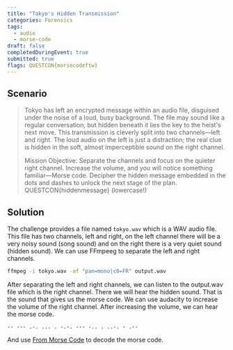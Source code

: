 ```yaml
---
title: "Tokyo's Hidden Transmission"
categories: Forensics
tags: 
  - audio
  - morse-code
draft: false
completedDuringEvent: true
submitted: true
flags: QUESTCON{morsecodeftw}
---
```

## Scenario

> Tokyo has left an encrypted message within an audio file, disguised under the noise of a loud, busy background. The file may sound like a regular conversation, but hidden beneath it lies the key to the heist's next move. This transmission is cleverly split into two channels—left and right. The loud audio on the left is just a distraction; the real clue is hidden in the soft, almost imperceptible sound on the right channel.
>
> Mission Objective: Separate the channels and focus on the quieter right channel. Increase the volume, and you will notice something familiar—Morse code. Decipher the hidden message embedded in the dots and dashes to unlock the next stage of the plan. QUESTCON{hiddenmessage} (lowercase!)

## Solution

The challenge provides a file named `tokyo.wav` which is a WAV audio file. This file has two channels, left and right, on the left channel there will be a very noisy sound (song sound) and on the right there is a very quiet sound (hidden sound). We can use FFmpeeg to separate the left and right channels.

```sh
ffmpeg -i tokyo.wav -af "pan=mono|c0=FR" output.wav
```

After separating the left and right channels, we can listen to the output.wav file which is the right channel. There we will hear the hidden sound. That is the sound that gives us the morse code. We can use audacity to increase the volume of the right channel. After increasing the volume, we can hear the morse code. 

```
-- --- .-. ... . -.-. --- -.. . ..-. - .--
```

And use [From Morse Code](https://gchq.github.io/CyberChef/#recipe=From_Morse_Code('Space','Line%20feed')&input=LS0gLS0tIC4tLiAuLi4gLiAtLi0uIC0tLSAtLi4gLiAuLi0uIC0gLi0t) to decode the morse code.
